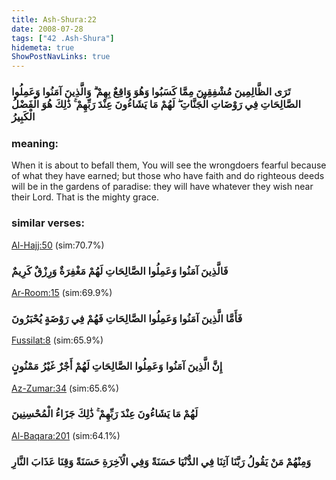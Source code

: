 ```yaml
---
title: Ash-Shura:22
date: 2008-07-28
tags: ["42 .Ash-Shura"]
hidemeta: true 
ShowPostNavLinks: true 
---
```

### تَرَى الظَّالِمِينَ مُشْفِقِينَ مِمَّا كَسَبُوا وَهُوَ وَاقِعٌ بِهِمْ ۗ وَالَّذِينَ آمَنُوا وَعَمِلُوا الصَّالِحَاتِ فِي رَوْضَاتِ الْجَنَّاتِ ۖ لَهُمْ مَا يَشَاءُونَ عِنْدَ رَبِّهِمْ ۚ ذَٰلِكَ هُوَ الْفَضْلُ الْكَبِيرُ
### meaning: 
When it is about to befall them, You will see the wrongdoers fearful because of what they have earned; but those who have faith and do righteous deeds will be in the gardens of paradise: they will have whatever they wish near their Lord. That is the mighty grace.
### similar verses: 

[Al-Hajj:50](/22/50) (sim:70.7%)

### فَالَّذِينَ آمَنُوا وَعَمِلُوا الصَّالِحَاتِ لَهُمْ مَغْفِرَةٌ وَرِزْقٌ كَرِيمٌ

[Ar-Room:15](/30/15) (sim:69.9%)

### فَأَمَّا الَّذِينَ آمَنُوا وَعَمِلُوا الصَّالِحَاتِ فَهُمْ فِي رَوْضَةٍ يُحْبَرُونَ

[Fussilat:8](/41/8) (sim:65.9%)

### إِنَّ الَّذِينَ آمَنُوا وَعَمِلُوا الصَّالِحَاتِ لَهُمْ أَجْرٌ غَيْرُ مَمْنُونٍ

[Az-Zumar:34](/39/34) (sim:65.6%)

### لَهُمْ مَا يَشَاءُونَ عِنْدَ رَبِّهِمْ ۚ ذَٰلِكَ جَزَاءُ الْمُحْسِنِينَ

[Al-Baqara:201](/2/201) (sim:64.1%)

### وَمِنْهُمْ مَنْ يَقُولُ رَبَّنَا آتِنَا فِي الدُّنْيَا حَسَنَةً وَفِي الْآخِرَةِ حَسَنَةً وَقِنَا عَذَابَ النَّارِ
